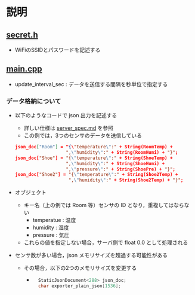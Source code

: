 # 説明

## [secret.h](../../arduino/include/base_secret.h)

- WiFiのSSIDとパスワードを記述する

## [main.cpp](../../arduino/src/main.cpp)

- update_interval_sec : データを送信する間隔を秒単位で指定する

### データ格納について

- 以下のようなコードで json 出力を記述する
  - 詳しい仕様は [server_spec.md](../../document/common/server_spec.md) を参照
  - この例では，3つのセンサのデータを送信している

  ``` json
  json_doc["Room"] = "{\"temperature\":" + String(RoomTemp) +
                     ",\"humidity\":" + String(RoomHumi) + "}";
  json_doc["Shoe"] = "{\"temperature\":" + String(ShoeTemp) +
                     ",\"humidity\":" + String(ShoeHumi) +
                     ",\"pressure\":" + String(ShoePre) + "}";
  json_doc["Shoe2"] = "{\"temperature\":" + String(Shoe2Temp) +
                      ",\"humidity\":" + String(Shoe2Temp) + "}";
  ```

- オブジェクト
  - キー名（上の例では Room 等）センサの ID となり，重複してはならない
    - temperatue : 温度
    - humidity : 湿度
    - pressure : 気圧
  - これらの値を指定しない場合，サーバ側で float 0.0 として処理される
- センサ数が多い場合，json メモリサイズを超過する可能性がある
  - その場合，以下の2つのメモリサイズを変更する

    - ``` cpp
        StaticJsonDocument<288> json_doc;
        char exporter_plain_json[1536]; 
        ```
